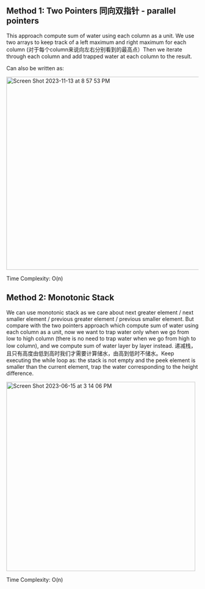 ## Method 1: Two Pointers 同向双指针 - parallel pointers

This approach compute sum of water using each column as a unit. We use two arrays to keep track of a left maximum and right maximum for each column (对于每个column来说向左右分别看到的最高点）Then we iterate through each column and add trapped water at each column to the result.

 Can also be written as:

 <img width="505" alt="Screen Shot 2023-11-13 at 8 57 53 PM" src="https://github.com/MaiJi97/Leetcode/assets/106039830/36e9e9a2-e463-4c71-8235-eb703ffa282d">


Time Complexity: O(n)

## Method 2: Monotonic Stack

We can use monotonic stack as we care about next greater element / next smaller element / previous greater element / previous smaller element. But compare with the two pointers approach which compute sum of water using each column as a unit, now we want to trap water only when we go from low to high column (there is no need to trap water when we go from high to low column), and we compute sum of water layer by layer instead. 递减栈，且只有高度由低到高时我们才需要计算储水，由高到低时不储水。Keep executing the while loop as: the stack is not empty and the peek element is smaller than the current element, trap the water corresponding to the height difference.

<img width="495" alt="Screen Shot 2023-06-15 at 3 14 06 PM" src="https://github.com/MaiJi97/Leetcode/assets/106039830/ffda4faa-5ae7-45d5-acb0-5c48bbaa4dda.png">

Time Complexity: O(n)
